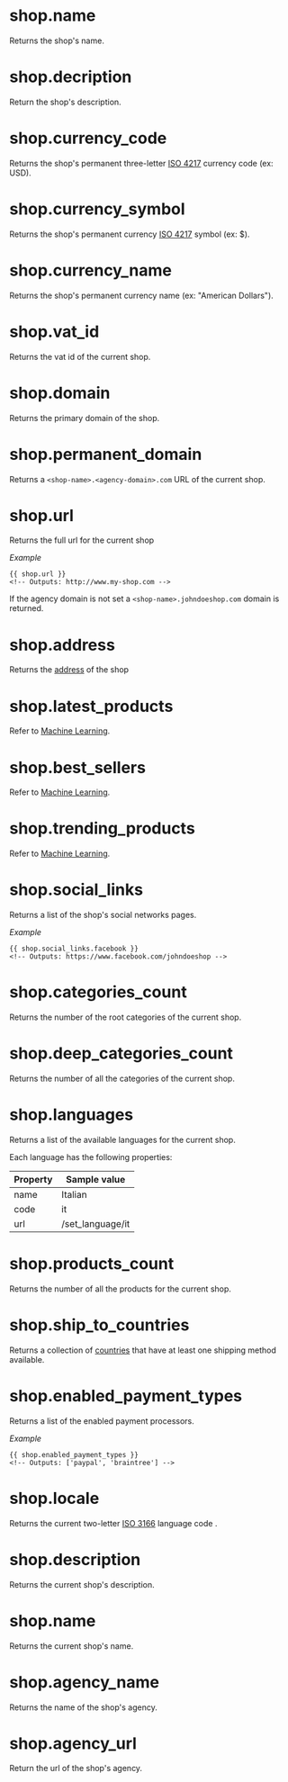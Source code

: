 # shop.name

Returns the shop's name.

# shop.decription

Return the shop's description.

# shop.currency_code

Returns the shop's permanent three-letter [ISO 4217](https://en.wikipedia.org/wiki/ISO_4217) currency code (ex: USD).

# shop.currency_symbol

Returns the shop's permanent currency [ISO 4217](https://en.wikipedia.org/wiki/ISO_4217) symbol (ex: $).

# shop.currency_name

Returns the shop's permanent currency name (ex: "American Dollars").

# shop.vat_id

Returns the vat id of the current shop.

# shop.domain

Returns the primary domain of the shop.

# shop.permanent_domain

Returns a `<shop-name>.<agency-domain>.com` URL of the current shop.

# shop.url

Returns the full url for the current shop

*Example*
```liquid
{{ shop.url }}
<!-- Outputs: http://www.my-shop.com -->
```

If the agency domain is not set a `<shop-name>.johndoeshop.com` domain is returned.

# shop.address

Returns the [address](address.md) of the shop

# shop.latest_products

Refer to [Machine Learning](../machine-learning.md#shoplatest_products).

# shop.best_sellers

Refer to [Machine Learning](../machine-learning.md#shopbest_sellers).

# shop.trending_products

Refer to [Machine Learning](../machine-learning.md#shoptrending_products).

# shop.social_links

Returns a list of the shop's social networks pages.

*Example*

```liquid
{{ shop.social_links.facebook }}
<!-- Outputs: https://www.facebook.com/johndoeshop -->
```

# shop.categories_count

Returns the number of the root categories of the current shop.

# shop.deep_categories_count

Returns the number of all the categories of the current shop.

# shop.languages

Returns a list of the available languages for the current shop.

Each language has the following properties:

|Property|Sample value|
|--------|------------|
| name | Italian |
| code | it |
| url  | /set_language/it |

# shop.products_count

Returns the number of all the products for the current shop.

# shop.ship_to_countries

Returns a collection of [countries](country.md) that have at least one shipping method available. 

# shop.enabled_payment_types

Returns a list of the enabled payment processors.

*Example*
```liquid
{{ shop.enabled_payment_types }}
<!-- Outputs: ['paypal', 'braintree'] -->
```

# shop.locale

Returns the current two-letter [ISO 3166](https://en.wikipedia.org/wiki/ISO_3166-1_alpha-2) language code .

# shop.description

Returns the current shop's description.

# shop.name

Returns the current shop's name.

# shop.agency_name

Returns the name of the shop's agency.

# shop.agency_url

Return the url of the shop's agency.

